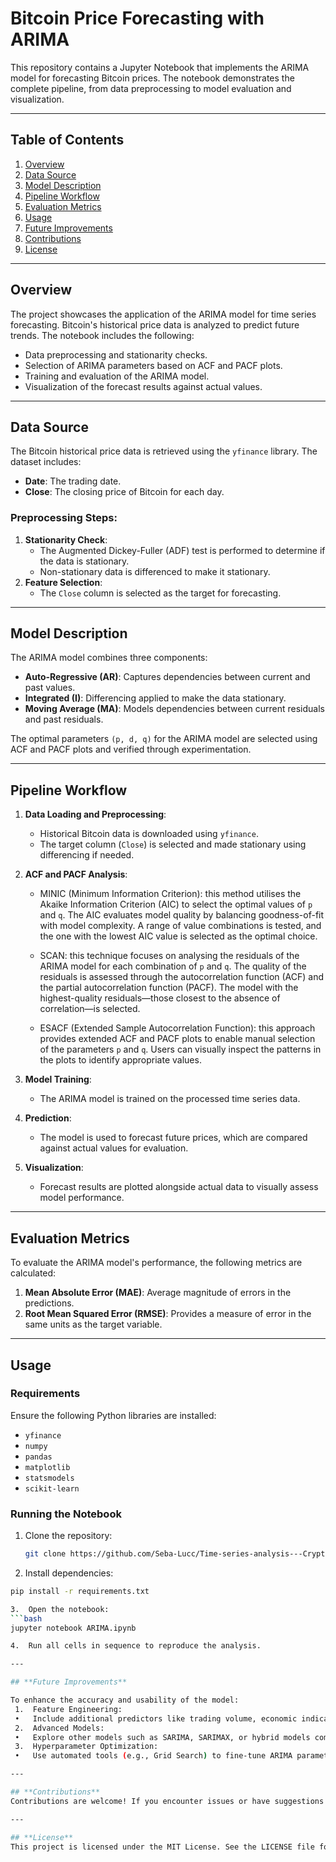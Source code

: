 # **Bitcoin Price Forecasting with ARIMA**

This repository contains a Jupyter Notebook that implements the ARIMA model for forecasting Bitcoin prices. The notebook demonstrates the complete pipeline, from data preprocessing to model evaluation and visualization.

---

## **Table of Contents**
1. [Overview](#overview)
2. [Data Source](#data-source)
3. [Model Description](#model-description)
4. [Pipeline Workflow](#pipeline-workflow)
5. [Evaluation Metrics](#evaluation-metrics)
6. [Usage](#usage)
7. [Future Improvements](#future-improvements)
8. [Contributions](#contributions)
9. [License](#license)

---

## **Overview**

The project showcases the application of the ARIMA model for time series forecasting. Bitcoin's historical price data is analyzed to predict future trends. The notebook includes the following:
- Data preprocessing and stationarity checks.
- Selection of ARIMA parameters based on ACF and PACF plots.
- Training and evaluation of the ARIMA model.
- Visualization of the forecast results against actual values.

---

## **Data Source**

The Bitcoin historical price data is retrieved using the `yfinance` library. The dataset includes:
- **Date**: The trading date.
- **Close**: The closing price of Bitcoin for each day.

### **Preprocessing Steps:**
1. **Stationarity Check**:
   - The Augmented Dickey-Fuller (ADF) test is performed to determine if the data is stationary.
   - Non-stationary data is differenced to make it stationary.
2. **Feature Selection**:
   - The `Close` column is selected as the target for forecasting.

---

## **Model Description**

The ARIMA model combines three components:
- **Auto-Regressive (AR)**: Captures dependencies between current and past values.
- **Integrated (I)**: Differencing applied to make the data stationary.
- **Moving Average (MA)**: Models dependencies between current residuals and past residuals.

The optimal parameters `(p, d, q)` for the ARIMA model are selected using ACF and PACF plots and verified through experimentation.

---

## **Pipeline Workflow**

1. **Data Loading and Preprocessing**:
   - Historical Bitcoin data is downloaded using `yfinance`.
   - The target column (`Close`) is selected and made stationary using differencing if needed.

2. **ACF and PACF Analysis**:
   - MINIC (Minimum Information Criterion): this method utilises the Akaike Information Criterion (AIC) to select the optimal values of `p` and `q`. The AIC evaluates model quality by balancing goodness-of-fit with model complexity. A range of value combinations is tested, and the one with the lowest AIC value is selected as the optimal choice.

   - SCAN: this technique focuses on analysing the residuals of the ARIMA model for each combination of `p` and `q`. The quality of the residuals is assessed through the autocorrelation function (ACF) and the partial autocorrelation function (PACF). The model with the highest-quality residuals—those closest to the absence of correlation—is selected.

   - ESACF (Extended Sample Autocorrelation Function): this approach provides extended ACF and PACF plots to enable manual selection of the parameters `p` and `q`. Users can visually inspect the patterns in the plots to identify appropriate values.

3. **Model Training**:
   - The ARIMA model is trained on the processed time series data.

4. **Prediction**:
   - The model is used to forecast future prices, which are compared against actual values for evaluation.

5. **Visualization**:
   - Forecast results are plotted alongside actual data to visually assess model performance.

---

## **Evaluation Metrics**

To evaluate the ARIMA model's performance, the following metrics are calculated:
1. **Mean Absolute Error (MAE)**: Average magnitude of errors in the predictions.
2. **Root Mean Squared Error (RMSE)**: Provides a measure of error in the same units as the target variable.

---

## **Usage**

### **Requirements**
Ensure the following Python libraries are installed:
- `yfinance`
- `numpy`
- `pandas`
- `matplotlib`
- `statsmodels`
- `scikit-learn`

### **Running the Notebook**
1. Clone the repository:
   ```bash
   git clone https://github.com/Seba-Lucc/Time-series-analysis---Crypto-asset.git

2.	Install dependencies:
   ```bash
   pip install -r requirements.txt

3.	Open the notebook:
   ```bash
   jupyter notebook ARIMA.ipynb

4.	Run all cells in sequence to reproduce the analysis.

---

## **Future Improvements**

To enhance the accuracy and usability of the model:
	1.	Feature Engineering:
	•	Include additional predictors like trading volume, economic indicators, and sentiment analysis.
	2.	Advanced Models:
	•	Explore other models such as SARIMA, SARIMAX, or hybrid models combining ARIMA with machine learning approaches.
	3.	Hyperparameter Optimization:
	•	Use automated tools (e.g., Grid Search) to fine-tune ARIMA parameters.

---

## **Contributions**
Contributions are welcome! If you encounter issues or have suggestions for improvement, feel free to submit a pull request or open an issue.

---

## **License**
This project is licensed under the MIT License. See the LICENSE file for details.

